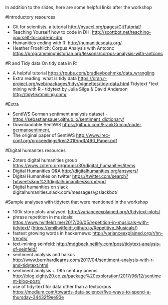 
In addition to the slides, here are some helpful links after the workshop

#Introductory resources
* Git for scientists, a tutorial http://nyuccl.org/pages/GitTutorial/
* Teaching Yourself how to code in DH: http://scottbot.net/teaching-yourself-to-code-in-dh/
* Humanities coding with R: http://humanitiesdata.org/
* Heather Froehlich: Corpus Analysis with Antconc https://programminghistorian.org/lessons/corpus-analysis-with-antconc


#R and Tidy data
On tidy data in R:
* A helpful tutorial https://rpubs.com/bradleyboehmke/data_wrangling
* Extra reading: what is tidy data https://cran.r-project.org/web/packages/tidyr/vignettes/tidy-data.html
Tidytext
*text mining with R - tidytext by Julia Silge & David Anderson http://tidytextmining.com/

#Extra
* SentiWS German sentiment analysis dataset - https://sebastiansauer.github.io/sentiment_dictionary/
* Downlaodable SentiWS https://github.com/FrankGrimm/node-germansentiment, 
* The original paper of SentiWS http://www.lrec-conf.org/proceedings/lrec2010/pdf/490_Paper.pdf


#Digital humanites resources
* Zotero digital humanities group https://www.zotero.org/groups/30/digital_humanities/items
* Digital Humanities Q&A http://digitalhumanities.org/answers/
* Digital Humanities on twitter https://twitter.com/search?f=tweets&q=%23digitalhumanities&src=typd
* Digital humanities on slack digitalhumanities.slack.com/messages/@slackbot/


#Sample analyses with tidytext that were mentioned in the workshop
* 100k story plots analysed: http://varianceexplained.org/r/tidytext-plots/
* phrase repetition in musicals: https://www.hvitfeldt.me/2017/06/05/repetition-in-musicals-with-tidytext/ (https://emilhvitfeldt.github.io/Repetitive_Musicals/)
* fastest growing words in hackernews: http://varianceexplained.org/r/hn-trends/
* text-mining seinfeld: http://mdgbeck.netlify.com/post/tidytext-analysis-of-seinfeld/
* sentiment analysis and haikus http://www.bernhardlearns.com/2017/04/sentiment-analysis-with-r-and-tidytext.html
* sentiment analysis + 19th century poems http://blog.eighty20.co.za/package%20exploration/2017/06/12/sentiment-blog-post/
* use of tidy-text for data other than a textcorpus https://medium.com/towards-data-science/five-ways-to-spend-a-thursday-34432f9ee93e
